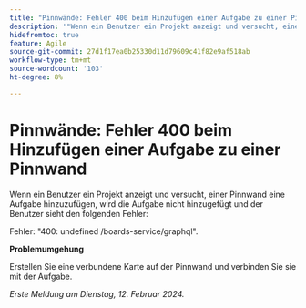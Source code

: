 ```yaml
---
title: "Pinnwände: Fehler 400 beim Hinzufügen einer Aufgabe zu einer Pinnwand"
description: '"Wenn ein Benutzer ein Projekt anzeigt und versucht, einer Pinnwand eine Aufgabe hinzuzufügen, wird die Aufgabe nicht hinzugefügt und der Benutzer sieht einen Fehler. Eine Problemumgehung ist verfügbar.“'
hidefromtoc: true
feature: Agile
source-git-commit: 27d1f17ea0b25330d11d79609c41f82e9af518ab
workflow-type: tm+mt
source-wordcount: '103'
ht-degree: 8%

---
```



# Pinnwände: Fehler 400 beim Hinzufügen einer Aufgabe zu einer Pinnwand

Wenn ein Benutzer ein Projekt anzeigt und versucht, einer Pinnwand eine Aufgabe hinzuzufügen, wird die Aufgabe nicht hinzugefügt und der Benutzer sieht den folgenden Fehler:

Fehler: &quot;400: undefined /boards-service/graphql&quot;.

**Problemumgehung**

Erstellen Sie eine verbundene Karte auf der Pinnwand und verbinden Sie sie mit der Aufgabe.

_Erste Meldung am Dienstag, 12. Februar 2024._
